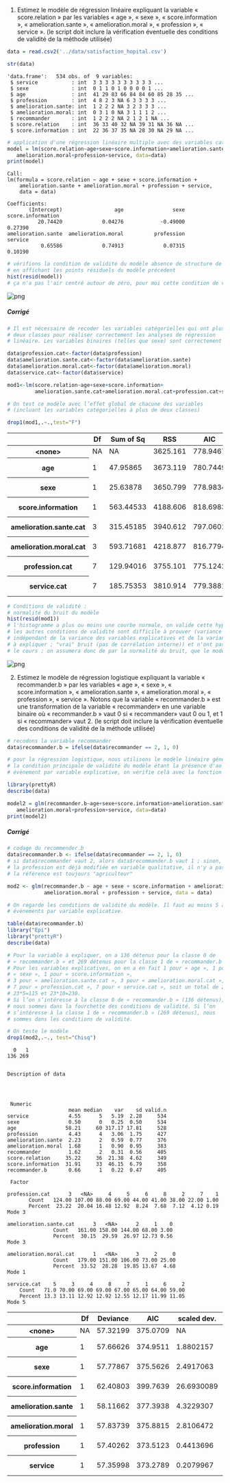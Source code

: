 
1. Estimez le modèle de régression linéaire expliquant la variable « score.relation » par les variables « age », « sexe », « score.information », « amelioration.sante », « amelioration.moral », « profession »,  « service ». (le script doit inclure la vérification éventuelle des conditions de validité de la méthode utilisée)


```R
data = read.csv2('../data/satisfaction_hopital.csv')
```


```R
str(data)
```

    'data.frame':	534 obs. of  9 variables:
     $ service           : int  3 3 3 3 3 3 3 3 3 3 ...
     $ sexe              : int  0 1 1 0 1 0 0 0 0 1 ...
     $ age               : int  41 29 83 66 84 84 60 85 28 35 ...
     $ profession        : int  4 8 2 3 NA 6 3 3 3 3 ...
     $ amelioration.sante: int  1 2 2 2 NA 3 2 3 3 3 ...
     $ amelioration.moral: int  0 3 1 0 NA 3 1 1 1 2 ...
     $ recommander       : int  1 2 2 2 NA 2 1 2 1 NA ...
     $ score.relation    : int  36 33 40 32 NA 39 31 NA 36 NA ...
     $ score.information : int  22 36 37 35 NA 28 30 NA 29 NA ...
    


```R
# application d'une régression linéaire multiple avec des variables catégorielles
model = lm(score.relation~age+sexe+score.information+amelioration.sante+
   amelioration.moral+profession+service, data=data)
print(model)
```

    
    Call:
    lm(formula = score.relation ~ age + sexe + score.information + 
        amelioration.sante + amelioration.moral + profession + service, 
        data = data)
    
    Coefficients:
           (Intercept)                 age                sexe   score.information  
              20.74420             0.04276            -0.49000             0.27390  
    amelioration.sante  amelioration.moral          profession             service  
               0.65586             0.74913             0.07315             0.10190  
    
    


```R
# vérifions la condition de validité du modèle absence de structure de corrélation du bruit
# en affichant les points résiduels du modèle précedent
hist(resid(model))
# ça n'a pas l'air centré autour de zéro, pour moi cette condition de validité n'est pas vérifiée...
```


![png](output_4_0.png)


##### Corrigé


```R
# Il est nécessaire de recoder les variables catégorielles qui ont plus de
# deux classes pour réaliser correctement les analyses de régression
# linéaire. Les variables binaires (telles que sexe) sont correctement traitées.

data$profession.cat<-factor(data$profession)
data$amelioration.sante.cat<-factor(data$amelioration.sante)
data$amelioration.moral.cat<-factor(data$amelioration.moral)
data$service.cat<-factor(data$service)
```


```R
mod1<-lm(score.relation~age+sexe+score.information+
         amelioration.sante.cat+amelioration.moral.cat+profession.cat+service.cat, data=data)

# On test ce modèle avec l’effet global de chacune des variables
# (incluant les variables catégorielles à plus de deux classes)

drop1(mod1,.~.,test="F")
```


<table>
<thead><tr><th></th><th scope=col>Df</th><th scope=col>Sum of Sq</th><th scope=col>RSS</th><th scope=col>AIC</th><th scope=col>F value</th><th scope=col>Pr(&gt;F)</th></tr></thead>
<tbody>
	<tr><th scope=row>&lt;none&gt;</th><td>NA          </td><td>       NA   </td><td>3625.161    </td><td>778.9467    </td><td>       NA   </td><td>          NA</td></tr>
	<tr><th scope=row>age</th><td> 1          </td><td> 47.95865   </td><td>3673.119    </td><td>780.7449    </td><td> 3.505788   </td><td>6.225595e-02</td></tr>
	<tr><th scope=row>sexe</th><td> 1          </td><td> 25.63878   </td><td>3650.799    </td><td>778.9834    </td><td> 1.874200   </td><td>1.721541e-01</td></tr>
	<tr><th scope=row>score.information</th><td> 1          </td><td>563.44533   </td><td>4188.606    </td><td>818.6983    </td><td>41.187972   </td><td>6.342560e-10</td></tr>
	<tr><th scope=row>amelioration.sante.cat</th><td> 3          </td><td>315.45185   </td><td>3940.612    </td><td>797.0601    </td><td> 7.686532   </td><td>6.063976e-05</td></tr>
	<tr><th scope=row>amelioration.moral.cat</th><td> 3          </td><td>593.71681   </td><td>4218.877    </td><td>816.7794    </td><td>14.466941   </td><td>9.351124e-09</td></tr>
	<tr><th scope=row>profession.cat</th><td> 7          </td><td>129.94016   </td><td>3755.101    </td><td>775.1242    </td><td> 1.356950   </td><td>2.238966e-01</td></tr>
	<tr><th scope=row>service.cat</th><td> 7          </td><td>185.75353   </td><td>3810.914    </td><td>779.3881    </td><td> 1.939803   </td><td>6.367215e-02</td></tr>
</tbody>
</table>




```R
# Conditions de validité :
# normalité du bruit du modèle
hist(resid(mod1))
# l'histogramme a plus ou moins une courbe normale, on valide cette hypothèse
# les autres conditions de validité sont difficile à prouver (variance du bruit 
# indépendant de la variance des variables explicatives et de la variance de la variable 
# à expliquer ; "vrai" bruit (pas de corrélation interne)) et n'ont pas été démontré dans 
# le cours ; on assumera donc de par la normalité du bruit, que le modèle est validé
```


![png](output_8_0.png)


2. Estimez le modèle de régression logistique expliquant la variable « recommander.b » par les variables « age », « sexe », « score.information », « amelioration.sante », « amelioration.moral », « profession »,  « service ».  Notons que la variable « recommander.b » est une transformation de la variable « recommander» en une variable binaire où « recommander.b » vaut 0 si « recommander» vaut 0 ou 1, et 1 si « recommander» vaut 2. (le script doit inclure la vérification éventuelle des conditions de validité de la méthode utilisée)


```R
# recodons la variable recommander
data$recommander.b = ifelse(data$recommander == 2, 1, 0)
```


```R
# pour la régression logistique, nous utilisons le modèle linéaire généralisé
# la condition principale de validité du modèle étant la présence d'au moins 5 à 10
# évènement par variable explicative, on vérifie celà avec la fonction describe de prettyR
```


```R
library(prettyR)
describe(data)
```


```R
model2 = glm(recommander.b~age+sexe+score.information+amelioration.sante+
   amelioration.moral+profession+service, data=data)
print(model2)
```

##### Corrigé


```R
# codage du recommender.b
data$recommander.b <- ifelse(data$recommander == 2, 1, 0)
# si data$recommander vaut 2, alors data$recommander.b vaut 1 ; sinon, il vaut 0
# la profession est déjà modifiée en variable qualitative, il n'y a pas besoin de rechanger cela
# la référence est toujours "agriculteur"
```


```R
mod2 <- glm(recommander.b ~ age + sexe + score.information + amelioration.sante + 
            amelioration.moral + profession + service, data = data)

# On regarde les conditions de validité du modèle. Il faut au moins 5 à 10
# évènements par variable explicative.

table(data$recommander.b)
library("Epi")
library("prettyR")
describe(data)

# Pour la variable à expliquer, on a 136 détenus pour la classe 0 de
# « recommander.b » et 269 détenus pour la classe 1 de « recommander.b ».
# Pour les variables explicatives, on en a en fait 1 pour « age », 1 pour
# « sexe », 1 pour « score.information »,
# 3 pour « amelioration.sante.cat », 3 pour « amelioration.moral.cat »,
# 7 pour « profession.cat », 7 pour « service.cat », soit un total de 23.
# 23*5=115 et 23*10=230.
# Si l’on s’intéresse à la classe 0 de « recommander.b » (136 détenus),
# nous sommes dans la fourchette des conditions de validité. Si l’on
# s’intéresse à la classe 1 de « recommander.b » (269 détenus), nous
# sommes dans les conditions de validité.

# On teste le modèle
drop1(mod2,.~., test="Chisq")
```


    
      0   1 
    136 269 


    Description of data 
    


    
     Numeric 
                        mean median    var    sd valid.n
    service             4.55      5   5.19  2.28     534
    sexe                0.50      0   0.25  0.50     534
    age                58.21     60 317.17 17.81     528
    profession          4.43      4   3.06  1.75     427
    amelioration.sante  2.23      2   0.59  0.77     376
    amelioration.moral  1.68      1   0.90  0.95     383
    recommander         1.62      2   0.31  0.56     405
    score.relation     35.22     36  21.38  4.62     349
    score.information  31.91     33  46.15  6.79     358
    recommander.b       0.66      1   0.22  0.47     405
    
     Factor 
                  
    profession.cat      3   <NA>     4     5     6     8     2     7    1
           Count   124.00 107.00 88.00 69.00 44.00 41.00 38.00 22.00 1.00
           Percent  23.22  20.04 16.48 12.92  8.24  7.68  7.12  4.12 0.19
    Mode 3 
                          
    amelioration.sante.cat      3   <NA>      2     1    0
                   Count   161.00 158.00 144.00 68.00 3.00
                   Percent  30.15  29.59  26.97 12.73 0.56
    Mode 3 
                          
    amelioration.moral.cat      1   <NA>      3     2     0
                   Count   179.00 151.00 106.00 73.00 25.00
                   Percent  33.52  28.28  19.85 13.67  4.68
    Mode 1 
               
    service.cat    5     3     4     8     7     1     6     2
        Count   71.0 70.00 69.00 69.00 67.00 65.00 64.00 59.00
        Percent 13.3 13.11 12.92 12.92 12.55 12.17 11.99 11.05
    Mode 5 



<table>
<thead><tr><th></th><th scope=col>Df</th><th scope=col>Deviance</th><th scope=col>AIC</th><th scope=col>scaled dev.</th><th scope=col>Pr(&gt;Chi)</th></tr></thead>
<tbody>
	<tr><th scope=row>&lt;none&gt;</th><td>NA          </td><td>57.32199    </td><td>375.0709    </td><td>        NA  </td><td>          NA</td></tr>
	<tr><th scope=row>age</th><td> 1          </td><td>57.66626    </td><td>374.9511    </td><td> 1.8802157  </td><td>1.703096e-01</td></tr>
	<tr><th scope=row>sexe</th><td> 1          </td><td>57.77867    </td><td>375.5626    </td><td> 2.4917063  </td><td>1.144476e-01</td></tr>
	<tr><th scope=row>score.information</th><td> 1          </td><td>62.40803    </td><td>399.7639    </td><td>26.6930089  </td><td>2.384828e-07</td></tr>
	<tr><th scope=row>amelioration.sante</th><td> 1          </td><td>58.11662    </td><td>377.3938    </td><td> 4.3229307  </td><td>3.760211e-02</td></tr>
	<tr><th scope=row>amelioration.moral</th><td> 1          </td><td>57.83739    </td><td>375.8815    </td><td> 2.8106472  </td><td>9.364059e-02</td></tr>
	<tr><th scope=row>profession</th><td> 1          </td><td>57.40262    </td><td>373.5123    </td><td> 0.4413696  </td><td>5.064621e-01</td></tr>
	<tr><th scope=row>service</th><td> 1          </td><td>57.35998    </td><td>373.2789    </td><td> 0.2079967  </td><td>6.483421e-01</td></tr>
</tbody>
</table>




```R

```
